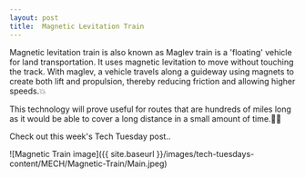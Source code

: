 ```yaml
---
layout: post
title:  Magnetic Levitation Train
---
```


Magnetic levitation train is also known as Maglev train is a 'floating' vehicle for land transportation. It uses magnetic levitation to move without touching the track. With maglev, a vehicle travels along a guideway using magnets to create both lift and propulsion, thereby reducing friction and allowing higher speeds.💥

This technology will prove useful for routes that are hundreds of miles long as it would be able to cover a long distance in a small amount of time.💫💫

Check out this week's Tech Tuesday post..
 
![Magnetic Train image]({{ site.baseurl }}/images/tech-tuesdays-content/MECH/Magnetic-Train/Main.jpeg)

